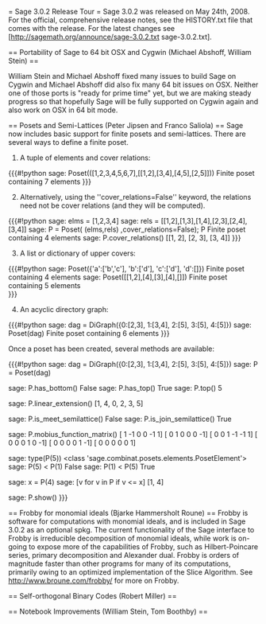 = Sage 3.0.2 Release Tour =
Sage 3.0.2 was released on May 24th, 2008. For the official, comprehensive release notes, see the HISTORY.txt file that comes with the release. For the latest changes see [http://sagemath.org/announce/sage-3.0.2.txt sage-3.0.2.txt].

== Portability of Sage to 64 bit OSX and Cygwin (Michael Abshoff, William Stein) ==

William Stein and Michael Abshoff fixed many issues to build Sage on Cygwin and Michael Abshoff did also fix many 64 bit issues on OSX. Neither one of those ports is "ready for prime time" yet, but we are making steady progress so that hopefully Sage will be fully supported on Cygwin again and also work on OSX in 64 bit mode.

== Posets and Semi-Lattices (Peter Jipsen and Franco Saliola) ==
Sage now includes basic support for finite posets and semi-lattices. There are several ways to define a finite poset.

1. A tuple of elements and cover relations:

{{{#!python
sage: Poset(([1,2,3,4,5,6,7],[[1,2],[3,4],[4,5],[2,5]]))
Finite poset containing 7 elements
}}}

2. Alternatively, using the ''cover_relations=False'' keyword, the relations need not be cover relations (and they will be computed).

{{{#!python
sage: elms = [1,2,3,4]
sage: rels = [[1,2],[1,3],[1,4],[2,3],[2,4],[3,4]]
sage: P = Poset( (elms,rels) ,cover_relations=False); P
Finite poset containing 4 elements
sage: P.cover_relations()
[[1, 2], [2, 3], [3, 4]]
}}}

3. A list or dictionary of upper covers:

{{{#!python
sage: Poset({'a':['b','c'], 'b':['d'], 'c':['d'], 'd':[]})
Finite poset containing 4 elements
sage: Poset([[1,2],[4],[3],[4],[]])
Finite poset containing 5 elements    
}}}

4. An acyclic directory graph:

{{{#!python
sage: dag = DiGraph({0:[2,3], 1:[3,4], 2:[5], 3:[5], 4:[5]})
sage: Poset(dag)
Finite poset containing 6 elements
}}}

Once a poset has been created, several methods are available:

{{{#!python
sage: dag = DiGraph({0:[2,3], 1:[3,4], 2:[5], 3:[5], 4:[5]})
sage: P = Poset(dag)

sage: P.has_bottom()
False
sage: P.has_top()
True
sage: P.top()
5

sage: P.linear_extension()
[1, 4, 0, 2, 3, 5]

sage: P.is_meet_semilattice()
False
sage: P.is_join_semilattice()
True

sage: P.mobius_function_matrix()
[ 1 -1  0  0 -1  1]
[ 0  1  0  0  0 -1]
[ 0  0  1 -1 -1  1]
[ 0  0  0  1  0 -1]
[ 0  0  0  0  1 -1]
[ 0  0  0  0  0  1]

sage: type(P(5))
<class 'sage.combinat.posets.elements.PosetElement'>
sage: P(5) < P(1)
False
sage: P(1) < P(5)
True

sage: x = P(4)
sage: [v for v in P if v <= x] 
[1, 4]

sage: P.show()
}}}

== Frobby for monomial ideals (Bjarke Hammersholt Roune) ==
Frobby is software for computations with monomial ideals, and is included in Sage 3.0.2 as an optional spkg. The current functionality of the Sage interface to Frobby is irreducible decomposition of monomial ideals, while work is on-going to expose more of the capabilities of Frobby, such as Hilbert-Poincare series, primary decomposition and Alexander dual. Frobby is orders of magnitude faster than other programs for many of its computations, primarily owing to an optimized implementation of the Slice Algorithm. See http://www.broune.com/frobby/ for more on Frobby.

== Self-orthogonal Binary Codes (Robert Miller) ==

== Notebook Improvements (William Stein, Tom Boothby) ==
